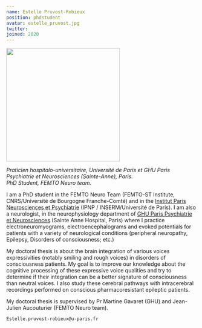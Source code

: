 ```yaml
---
name: Estelle Pruvost-Robieux
position: phdstudent
avatar: estelle_pruvost.jpg
twitter: 
joined: 2020
---
```


<img width="300" src="{{site.baseurl}}/images/people/{{page.avatar}}" data-action="zoom">

_Praticien hospitalo-universitaire, Université de Paris et GHU Paris Psychiatrie et Neurosciences (Sainte-Anne), Paris._<br>
_PhD Student, FEMTO Neuro team._ <br>

I am a PhD student in the FEMTO Neuro Team (FEMTO-ST Institute, CNRS/Université de Bourgogne Franche-Comté) and in the [Institut Paris Neurosciences et Psychiatrie](https://ipnp.paris5.inserm.fr/) (IPNP / INSERM/Université de Paris). I am also a neurologist, in the neurophysiology department of [GHU Paris Psychiatrie et Neurosciences](https://www.ghu-paris.fr/en) (Sainte Anne Hospital, Paris) where I practice electroneuromyograms, electroencephalograms and evoked potentials for patients with a variety of neurological conditions (peripheral neuropathy, Epilepsy, Disorders of consciousness; etc.)

My doctoral thesis is about the brain integration of various voices expressivities (notably smiling and rough voices) in disorders of consciousness patients. My goal is to improve our knowledge about the cognitive processing of these expressive voice qualities and try to determine if their integration can be a better signature of consciousness than neutral voices. I also study these cerebral pathways with intracerebral recordings performed on conscious pharmacoresistant epileptic patients.

My doctoral thesis is supervised by Pr Martine Gavaret (GHU) and Jean-Julien Aucouturier (FEMTO Neuro team).

<i class="fa fa-envelope-o"></i> `Estelle.pruvost-robieux@u-paris.fr` <br>
<!-- <i class="fa fa-bar-chart-o" /> [Google Scholar](https://scholar.google.com/citations?user=jnST06UAAAAJ) <br>
<i class="fa fa-github" /> [Github](https://github.com/jjau) <br>
<i class="fa fa-twitter" /> [Twitter](https://twitter.com/jjtokyo) <br>-->
